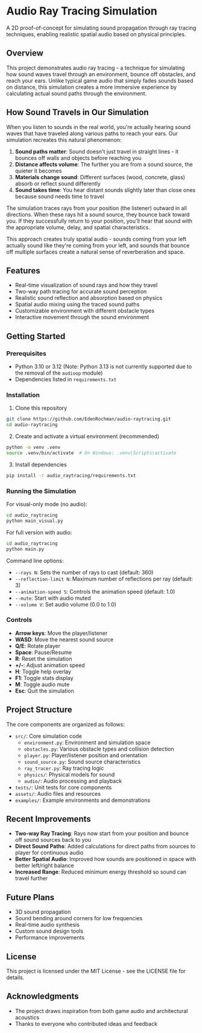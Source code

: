 # Audio Ray Tracing Simulation

A 2D proof-of-concept for simulating sound propagation through ray tracing techniques, enabling realistic spatial audio based on physical principles.

## Overview

This project demonstrates audio ray tracing - a technique for simulating how sound waves travel through an environment, bounce off obstacles, and reach your ears. Unlike typical game audio that simply fades sounds based on distance, this simulation creates a more immersive experience by calculating actual sound paths through the environment.


## How Sound Travels in Our Simulation

When you listen to sounds in the real world, you're actually hearing sound waves that have traveled along various paths to reach your ears. Our simulation recreates this natural phenomenon:

1. **Sound paths matter**: Sound doesn't just travel in straight lines - it bounces off walls and objects before reaching you
2. **Distance affects volume**: The further you are from a sound source, the quieter it becomes
3. **Materials change sound**: Different surfaces (wood, concrete, glass) absorb or reflect sound differently
4. **Sound takes time**: You hear distant sounds slightly later than close ones because sound needs time to travel

The simulation traces rays from your position (the listener) outward in all directions. When these rays hit a sound source, they bounce back toward you. If they successfully return to your position, you'll hear that sound with the appropriate volume, delay, and spatial characteristics.


This approach creates truly spatial audio - sounds coming from your left actually sound like they're coming from your left, and sounds that bounce off multiple surfaces create a natural sense of reverberation and space.

## Features

- Real-time visualization of sound rays and how they travel
- Two-way path tracing for accurate sound perception
- Realistic sound reflection and absorption based on physics
- Spatial audio mixing using the traced sound paths
- Customizable environment with different obstacle types
- Interactive movement through the sound environment

## Getting Started

### Prerequisites

- Python 3.10 or 3.12 (Note: Python 3.13 is not currently supported due to the removal of the `audioop` module)
- Dependencies listed in `requirements.txt`

### Installation

1. Clone this repository
```bash
git clone https://github.com/EdenRochman/audio-raytracing.git
cd audio-raytracing
```

2. Create and activate a virtual environment (recommended)
```bash
python -m venv .venv
source .venv/bin/activate  # On Windows: .venv\Scripts\activate
```

3. Install dependencies
```bash
pip install -r audio_raytracing/requirements.txt
```

### Running the Simulation

For visual-only mode (no audio):
```bash
cd audio_raytracing
python main_visual.py
```

For full version with audio:
```bash
cd audio_raytracing
python main.py
```

Command line options:
- `--rays N`: Sets the number of rays to cast (default: 360)
- `--reflection-limit N`: Maximum number of reflections per ray (default: 3)
- `--animation-speed S`: Controls the animation speed (default: 1.0)
- `--mute`: Start with audio muted
- `--volume V`: Set audio volume (0.0 to 1.0)

### Controls

- **Arrow keys**: Move the player/listener
- **WASD**: Move the nearest sound source
- **Q/E**: Rotate player
- **Space**: Pause/Resume
- **R**: Reset the simulation
- **+/-**: Adjust animation speed
- **H**: Toggle help overlay
- **F1**: Toggle stats display
- **M**: Toggle audio mute
- **Esc**: Quit the simulation

## Project Structure

The core components are organized as follows:

- `src/`: Core simulation code
  - `environment.py`: Environment and simulation space
  - `obstacles.py`: Various obstacle types and collision detection
  - `player.py`: Player/listener position and orientation
  - `sound_source.py`: Sound source characteristics
  - `ray_tracer.py`: Ray tracing logic
  - `physics/`: Physical models for sound
  - `audio/`: Audio processing and playback
- `tests/`: Unit tests for core components
- `assets/`: Audio files and resources
- `examples/`: Example environments and demonstrations

## Recent Improvements

- **Two-way Ray Tracing**: Rays now start from your position and bounce off sound sources back to you
- **Direct Sound Paths**: Added calculations for direct paths from sources to player for continuous audio
- **Better Spatial Audio**: Improved how sounds are positioned in space with better left/right balance
- **Increased Range**: Reduced minimum energy threshold so sound can travel further

## Future Plans

- 3D sound propagation
- Sound bending around corners for low frequencies
- Real-time audio synthesis
- Custom sound design tools
- Performance improvements

## License

This project is licensed under the MIT License - see the LICENSE file for details.

## Acknowledgments

- The project draws inspiration from both game audio and architectural acoustics
- Thanks to everyone who contributed ideas and feedback 
